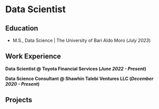 # Data Scientist

## Education
- M.S., Data Science | The University of Bari Aldo Moro (_July 2023_)								       		


## Work Experience
**Data Scientist @ Toyota Financial Services (_June 2022 - Present_)**

**Data Science Consultant @ Shawhin Talebi Ventures LLC (_December 2020 - Present_)**

## Projects
